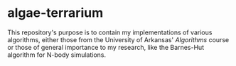 # algae-terrarium

This repository's purpose is to contain my implementations of various algorithms, either those from the University of Arkansas' *Algorithms* course or those of general importance to my research, like the Barnes-Hut algorithm for N-body simulations.
